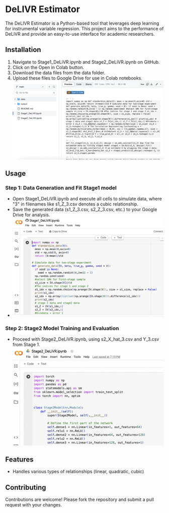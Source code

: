 # DeLIVR Estimator

The DeLIVR Estimator is a Python-based tool that leverages deep learning for instrumental variable regression. This project aims to the performance of DeLiVR and provide an easy-to-use interface for academic researchers.
## Installation
1. Navigate to Stage1_DeLiVR.ipynb and Stage2_DeLiVR.ipynb on GitHub.
2. Click on the Open in Colab button.
3. Download the data files from the data folder.
4. Upload these files to Google Drive for use in Colab notebooks.
![alt text](image/usage.png?raw=true "Title")

## Usage
### Step 1: Data Generation and Fit Stage1 model
- Open Stage1_DeLiVR.ipynb and execute all cells to simulate data, where "3" in filenames like s1_Z_3.csv denotes a cubic relationship.
- Save the generated data (s1_Z_3.csv, s2_Z_3.csv, etc.) to your Google Drive for analysis.
- ![alt text](image/usage2.png?raw=true "Title")
### Step 2: Stage2 Model Training and Evaluation
- Proceed with Stage2_DeLiVR.ipynb, using s2_X_hat_3.csv and Y_3.csv from Stage 1.
![alt text](image/usage3.png?raw=true "Title")
## Features
- Handles various types of relationships (linear, quadratic, cubic)
## Contributing
Contributions are welcome! Please fork the repository and submit a pull request with your changes.
